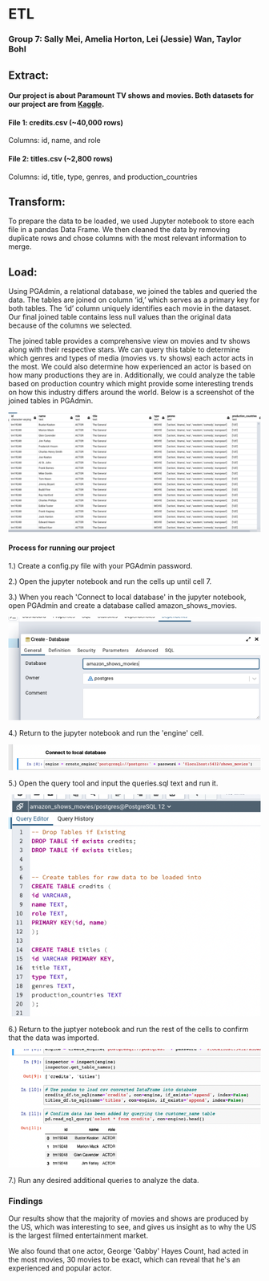 # ETL
### Group 7: Sally Mei, Amelia Horton, Lei (Jessie) Wan, Taylor Bohl

## Extract:
#### Our project is about Paramount TV shows and movies. Both datasets for our project are from [Kaggle](https://www.kaggle.com/datasets/victorsoeiro/paramount-tv-shows-and-movies). 

#### File 1: credits.csv (~40,000 rows) 
Columns: id, name, and role

#### File 2: titles.csv (~2,800 rows)
Columns: id, title, type, genres, and production_countries

## Transform:
To prepare the data to be loaded, we used Jupyter notebook to store each file in a pandas Data Frame. We then cleaned the data by removing duplicate rows and chose columns with the most relevant information to merge.  

## Load:
Using PGAdmin, a relational database, we joined the tables and queried the data. The tables are joined on column ‘id,’ which serves as a primary key for both tables. The ‘id’ column uniquely identifies each movie in the dataset. Our final joined table contains less null values than the original data because of the columns we selected.  

The joined table provides a comprehensive view on movies and tv shows along with their respective stars. We can query this table to determine which genres and types of media (movies vs. tv shows) each actor acts in the most. We could also determine how experienced an actor is based on how many productions they are in. Additionally, we could analyze the table based on production country which might provide some interesting trends on how this industry differs around the world. Below is a screenshot of the joined tables in PGAdmin.

![joinedtables](joined_tables.png)

#### Process for running our project
1.) Create a config.py file with your PGAdmin password.

2.) Open the jupyter notebook and run the cells up until cell 7. 

3.) When you reach 'Connect to local database' in the jupyter notebook, open PGAdmin and create a database called amazon_shows_movies.  

![stepone](Resources/step_one.png)

4.) Return to the jupyter notebook and run the 'engine' cell.

![steptwo](Resources/step_two.png)

5.) Open the query tool and input the queries.sql text and run it. 

![stepfour](Resources/step_four.png)

6.) Return to the juptyer notebook and run the rest of the cells to confirm that the data was imported.

![stepthree](Resources/step_three.png)

7.) Run any desired additional queries to analyze the data.


### Findings
Our results show that the majority of movies and shows are produced by the US, which was interesting to see, and gives us insight as to why the US is the largest filmed entertainment market.

We also found that one actor, George 'Gabby' Hayes Count, had acted in the most movies, 30 movies to be exact, which can reveal that he's an experienced and popular actor.
